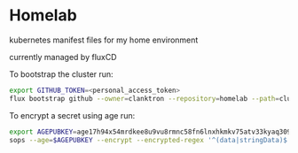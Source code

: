 # Homelab

kubernetes manifest files for my home environment

currently managed by fluxCD

To bootstrap the cluster run:

```bash
export GITHUB_TOKEN=<personal_access_token>
flux bootstrap github --owner=clanktron --repository=homelab --path=clusters/prod/
```

To encrypt a secret using age run: 

```bash
export AGEPUBKEY=age17h94x54mrdkee8u9vu8rmnc58fn6lnxhkmkv75atv33kyaq309xq6v5ffn
sops --age=$AGEPUBKEY --encrypt --encrypted-regex '^(data|stringData)$' --in-place <file>
```
